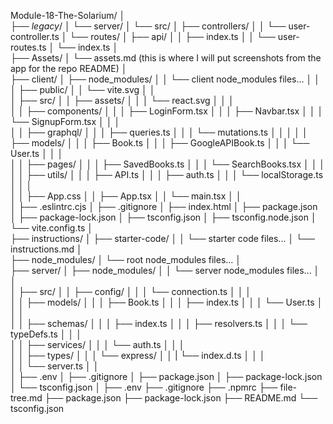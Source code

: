 Module-18-The-Solarium/
│   
├── _legacy_/
│   └── server/
│       └── src/
│           ├── controllers/
│           │   └── user-controller.ts
│           └── routes/
│               ├── api/
│               │   ├── index.ts
│               │   └── user-routes.ts
│               └── index.ts
│   
├── Assets/
│   └── assets.md (this is where I will put screenshots from the app for the repo README)
│   
├── client/
│   ├── node_modules/
│   │   └── client node_modules files...
│   │   
│   ├── public/
│   │   └── vite.svg
│   │   
│   ├── src/
│   │   ├── assets/
│   │   │   └── react.svg
│   │   │   
│   │   ├── components/
│   │   │   ├── LoginForm.tsx
│   │   │   ├── Navbar.tsx
│   │   │   └── SignupForm.tsx
│   │   │   
│   │   ├── graphql/
│   │   │   ├── queries.ts
│   │   │   └── mutations.ts
│   │   │ 
│   │   ├── models/
│   │   │   ├── Book.ts
│   │   │   ├── GoogleAPIBook.ts
│   │   │   └── User.ts
│   │   │   
│   │   ├── pages/
│   │   │   ├── SavedBooks.ts
│   │   │   └── SearchBooks.tsx
│   │   │   
│   │   ├── utils/
│   │   │   ├── API.ts
│   │   │   ├── auth.ts
│   │   │   └── localStorage.ts
│   │   │   
│   │   ├── App.css
│   │   ├── App.tsx
│   │   └── main.tsx
│   │   
│   ├── .eslintrc.cjs
│   ├── .gitignore
│   ├── index.html
│   ├── package.json
│   ├── package-lock.json
│   ├── tsconfig.json
│   ├── tsconfig.node.json
│   └── vite.config.ts
│   
├── instructions/
│   ├── starter-code/
│   │   └── starter code files...
│   └── instructions.md
│   
├── node_modules/
│   └── root node_modules files...
│    
├── server/
│   ├── node_modules/
│   │   └── server node_modules files...
│   │  
│   ├── src/
│   │   ├── config/
│   │   │   └── connection.ts
│   │   │     
│   │   ├── models/
│   │   │   ├── Book.ts
│   │   │   ├── index.ts
│   │   │   └── User.ts
│   │   │   
│   │   ├── schemas/
│   │   │   ├── index.ts
│   │   │   ├── resolvers.ts
│   │   │   └── typeDefs.ts
│   │   │   
│   │   ├── services/
│   │   │   └── auth.ts
│   │   │   
│   │   ├── types/
│   │   │   └── express/
│   │   |      └── index.d.ts
│   │   │   
│   │   └── server.ts
│   │   
│   ├── .env
│   ├── .gitignore
│   ├── package.json
│   ├── package-lock.json
│   └── tsconfig.json
│
├── .env
├── .gitignore
├── .npmrc
├── file-tree.md
├── package.json
├── package-lock.json
├── README.md
└── tsconfig.json
